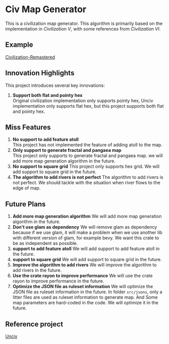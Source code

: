 # Civ Map Generator

This is a civilization map generator. This algorithm is primarily based on the implementation in *Civilization V*, with some references from *Civilization VI*.


## Example

[Civilization-Remastered](https://github.com/lishaoxia1985/Civilization-Remastered)


## Innovation Highlights

This project introduces several key innovations:

1. **Support both flat and pointy hex**  
   Original civilization implementation only supports pointy hex, Unciv implementation only supports flat hex, but this project supports both flat and pointy hex.


## Miss Features

1. **No support to add feature atoll**  
   This project has not implemented the feature of adding atoll to the map.
2. **Only support to generate fractal and pangaea map**  
   This project only supports to generate fractal and pangaea map. we will add more map generation algorithm in the future.
3. **No support to square grid**
   This project only supports hex grid. We will add support to square grid in the future.
4. **The algorithm to add rivers is not perfect**
   The algorithm to add rivers is not perfect. We should tackle with the situation when river flows to the edge of map.


## Future Plans
1. **Add more map generation algorithm**
   We will add more map generation algorithm in the future.
2. **Don't use glam as dependency**
   We will remove glam as dependency because if we use glam, it will make a problem when we use another lib with different version of glam, for example bevy. We want this crate to be as independent as possible.
3. **support to add feature atoll**
   We will add support to add feature atoll in the future.
4. **support to square grid**
   We will add support to square grid in the future.
5. **Improve the algorithm to add rivers**
   We will improve the algorithm to add rivers in the future.
6. **Use the crate rayon to improve performance**
   We will use the crate rayon to improve performance in the future.
7. **Optimize the JSON file as ruleset information**
   We will optimize the JSON file as ruleset information in the future. In folder `src/jsons`, only a litter files are used as ruleset information to generate map. And Some map parameters are hard-coded in the code. We will optimize it in the future.


## Reference project

[Unciv](https://github.com/yairm210/Unciv)